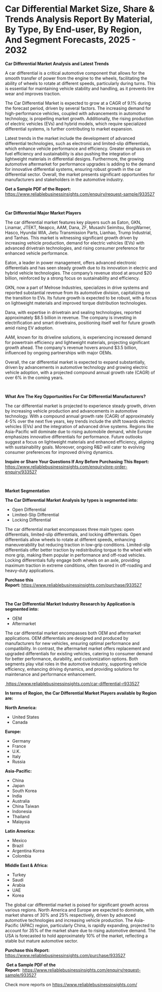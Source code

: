 <p><h1>Car Differential Market Size, Share & Trends Analysis Report By Material, By Type, By End-user, By Region, And Segment Forecasts, 2025 - 2032</h1></p><p><strong>Car Differential Market Analysis and Latest Trends</strong></p>
<p><p>A car differential is a critical automotive component that allows for the smooth transfer of power from the engine to the wheels, facilitating the ability of wheels to rotate at different speeds, particularly during turns. This is essential for maintaining vehicle stability and handling, as it prevents tire wear and improves traction.</p><p>The Car Differential Market is expected to grow at a CAGR of 9.1% during the forecast period, driven by several factors. The increasing demand for high-performance vehicles, coupled with advancements in automotive technology, is propelling market growth. Additionally, the rising production of electric vehicles (EVs) and hybrid models, which require specialized differential systems, is further contributing to market expansion. </p><p>Latest trends in the market include the development of advanced differential technologies, such as electronic and limited-slip differentials, which enhance vehicle performance and efficiency. Greater emphasis on fuel efficiency and sustainability is also pushing the integration of lightweight materials in differential designs. Furthermore, the growing automotive aftermarket for performance upgrades is adding to the demand for innovative differential systems, ensuring robust growth in the car differential sector. Overall, the market presents significant opportunities for manufacturers and stakeholders in the automotive industry.</p></p>
<p><strong>Get a Sample PDF of the Report:&nbsp;</strong> <a href="https://www.reliablebusinessinsights.com/enquiry/request-sample/933527?utm_campaign=3032&utm_medium=2&utm_source=Github&utm_content=ia&utm_term=30032025&utm_id=car-differential">https://www.reliablebusinessinsights.com/enquiry/request-sample/933527</a></p>
<p>&nbsp;</p>
<p><strong>Car Differential Major Market Players</strong></p>
<p><p>The car differential market features key players such as Eaton, GKN, Linamar, JTEKT, Neapco, AAM, Dana, ZF, Musashi Seimitsu, BorgWarner, Hasco, Hyundai WIA, Jietu Transmission Parts, Lianhao, Trump Industrial, and Tanhas. This market is witnessing significant growth driven by increasing vehicle production, demand for electric vehicles (EVs) with advanced drivetrain technologies, and rising consumer preference for enhanced vehicle performance.</p><p>Eaton, a leader in power management, offers advanced electronic differentials and has seen steady growth due to its innovation in electric and hybrid vehicle technologies. The company’s revenue stood at around $20 billion, reinforced by a strong focus on sustainability and efficiency.</p><p>GKN, now a part of Melrose Industries, specializes in drive systems and reported substantial revenue from its automotive division, capitalizing on the transition to EVs. Its future growth is expected to be robust, with a focus on lightweight materials and improved torque distribution technologies.</p><p>Dana, with expertise in drivetrain and sealing technologies, reported approximately $8.5 billion in revenue. The company is investing in electrification and smart drivetrains, positioning itself well for future growth amid rising EV adoption.</p><p>AAM, known for its driveline solutions, is experiencing increased demand for powertrain efficiency and lightweight materials, projecting significant growth ahead. The company's revenue hovers around $3.5 billion, influenced by ongoing partnerships with major OEMs.</p><p>Overall, the car differential market is expected to expand substantially, driven by advancements in automotive technology and growing electric vehicle adoption, with a projected compound annual growth rate (CAGR) of over 6% in the coming years.</p></p>
<p>&nbsp;</p>
<p><strong>What Are The Key Opportunities For Car Differential Manufacturers?</strong></p>
<p><p>The car differential market is projected to experience steady growth, driven by increasing vehicle production and advancements in automotive technology. With a compound annual growth rate (CAGR) of approximately 4-5% over the next five years, key trends include the shift towards electric vehicles (EVs) and the integration of advanced drive systems. Regions like Asia-Pacific will dominate due to rising automobile demand, while Europe emphasizes innovative differentials for performance. Future outlooks suggest a focus on lightweight materials and enhanced efficiency, aligning with sustainability goals. Moreover, ongoing R&D will cater to evolving consumer preferences for improved driving dynamics.</p></p>
<p><strong>Inquire or Share Your Questions If Any Before Purchasing This Report:</strong> <a href="https://www.reliablebusinessinsights.com/enquiry/pre-order-enquiry/933527?utm_campaign=3032&utm_medium=2&utm_source=Github&utm_content=ia&utm_term=30032025&utm_id=car-differential">https://www.reliablebusinessinsights.com/enquiry/pre-order-enquiry/933527</a></p>
<p>&nbsp;</p>
<p><strong>Market Segmentation</strong></p>
<p><strong>The Car Differential Market Analysis by types is segmented into:</strong></p>
<p><ul><li>Open Differential</li><li>Limited-Slip Differential</li><li>Locking Differential</li></ul></p>
<p><p>The car differential market encompasses three main types: open differentials, limited-slip differentials, and locking differentials. Open differentials allow wheels to rotate at different speeds, enhancing maneuverability but reducing traction in low-grip conditions. Limited-slip differentials offer better traction by redistributing torque to the wheel with more grip, making them popular in performance and off-road vehicles. Locking differentials fully engage both wheels on an axle, providing maximum traction in extreme conditions, often favored in off-roading and heavy-duty applications.</p></p>
<p><strong>Purchase this Report:&nbsp;</strong><a href="https://www.reliablebusinessinsights.com/purchase/933527?utm_campaign=3032&utm_medium=2&utm_source=Github&utm_content=ia&utm_term=30032025&utm_id=car-differential">https://www.reliablebusinessinsights.com/purchase/933527</a></p>
<p>&nbsp;</p>
<p><strong>The Car Differential Market Industry Research by Application is segmented into:</strong></p>
<p><ul><li>OEM</li><li>Aftermarket</li></ul></p>
<p><p>The car differential market encompasses both OEM and aftermarket applications. OEM differentials are designed and produced by manufacturers for new vehicles, ensuring optimal performance and compatibility. In contrast, the aftermarket market offers replacement and upgraded differentials for existing vehicles, catering to consumer demand for better performance, durability, and customization options. Both segments play vital roles in the automotive industry, supporting vehicle efficiency, enhancing driving dynamics, and providing solutions for maintenance and performance enhancement.</p></p>
<p><a href="https://www.reliablebusinessinsights.com/car-differential-r933527?utm_campaign=3032&utm_medium=2&utm_source=Github&utm_content=ia&utm_term=30032025&utm_id=car-differential">&nbsp;https://www.reliablebusinessinsights.com/car-differential-r933527</a></p>
<p><strong>In terms of Region, the Car Differential Market Players available by Region are:</strong></p>
<p>
    <p> <strong> North America: </strong>
        <ul>
            <li>United States</li>
            <li>Canada</li>
        </ul>
        </p> 
    <p> <strong> Europe: </strong>
        <ul>
            <li>Germany</li>
            <li>France</li>
            <li>U.K.</li>
            <li>Italy</li>
            <li>Russia</li>
        </ul>
        </p> 
    <p> <strong> Asia-Pacific: </strong>
        <ul>
            <li>China</li>
            <li>Japan</li>
            <li>South Korea</li>
            <li>India</li>
            <li>Australia</li>
            <li>China Taiwan</li>
            <li>Indonesia</li>
            <li>Thailand</li>
            <li>Malaysia</li>
        </ul>
        </p> 
    <p> <strong> Latin America: </strong>
        <ul>
            <li>Mexico</li>
            <li>Brazil</li>
            <li>Argentina Korea</li>
            <li>Colombia</li>
        </ul>
        </p> 
    <p> <strong> Middle East & Africa: </strong>
        <ul>
            <li>Turkey</li>
            <li>Saudi</li>
            <li>Arabia</li>
            <li>UAE</li>
            <li>Korea</li>
        </ul>
    </p>
    </p>
<p><p>The global car differential market is poised for significant growth across various regions. North America and Europe are expected to dominate, with market shares of 30% and 25% respectively, driven by advanced automotive technologies and increasing vehicle production. The Asia-Pacific (APAC) region, particularly China, is rapidly expanding, projected to account for 35% of the market share due to rising automotive demand. The USA is forecasted to hold approximately 10% of the market, reflecting a stable but mature automotive sector.</p></p>
<p><strong>Purchase this Report: </strong><a href="https://www.reliablebusinessinsights.com/purchase/933527?utm_campaign=3032&utm_medium=2&utm_source=Github&utm_content=ia&utm_term=30032025&utm_id=car-differential">https://www.reliablebusinessinsights.com/purchase/933527</a></p>
<p>&nbsp;<strong>Get a Sample PDF of the Report:&nbsp;&nbsp;</strong><a href="https://www.reliablebusinessinsights.com/enquiry/request-sample/933527?utm_campaign=3032&utm_medium=2&utm_source=Github&utm_content=ia&utm_term=30032025&utm_id=car-differential">https://www.reliablebusinessinsights.com/enquiry/request-sample/933527</a></p>
<p><strong></strong></p>
<p>Check more reports on <a href="https://www.reliablebusinessinsights.com/?utm_campaign=3032&utm_medium=2&utm_source=Github&utm_content=ia&utm_term=30032025&utm_id=car-differential">https://www.reliablebusinessinsights.com/</a></p>